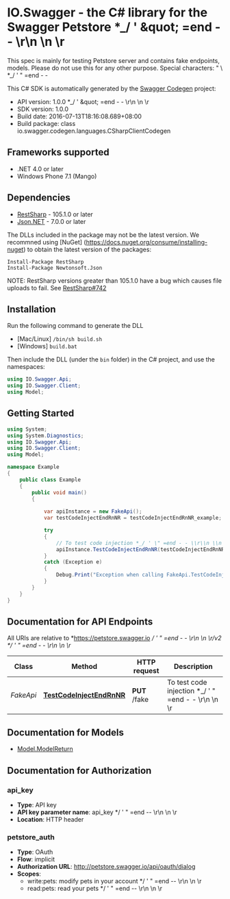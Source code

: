 # IO.Swagger - the C# library for the Swagger Petstore *_/ &#39; \&quot; &#x3D;end - - \\r\\n \\n \\r

This spec is mainly for testing Petstore server and contains fake endpoints, models. Please do not use this for any other purpose. Special characters: \" \\  *_/ ' \" =end - -       

This C# SDK is automatically generated by the [Swagger Codegen](https://github.com/swagger-api/swagger-codegen) project:

- API version: 1.0.0 *_/ &#39; \&quot; &#x3D;end - - \\r\\n \\n \\r
- SDK version: 1.0.0
- Build date: 2016-07-13T18:16:08.689+08:00
- Build package: class io.swagger.codegen.languages.CSharpClientCodegen

## Frameworks supported
- .NET 4.0 or later
- Windows Phone 7.1 (Mango)

## Dependencies
- [RestSharp](https://www.nuget.org/packages/RestSharp) - 105.1.0 or later
- [Json.NET](https://www.nuget.org/packages/Newtonsoft.Json/) - 7.0.0 or later

The DLLs included in the package may not be the latest version. We recommned using [NuGet] (https://docs.nuget.org/consume/installing-nuget) to obtain the latest version of the packages:
```
Install-Package RestSharp
Install-Package Newtonsoft.Json
```

NOTE: RestSharp versions greater than 105.1.0 have a bug which causes file uploads to fail. See [RestSharp#742](https://github.com/restsharp/RestSharp/issues/742)

## Installation
Run the following command to generate the DLL
- [Mac/Linux] `/bin/sh build.sh`
- [Windows] `build.bat`

Then include the DLL (under the `bin` folder) in the C# project, and use the namespaces:
```csharp
using IO.Swagger.Api;
using IO.Swagger.Client;
using Model;
```

## Getting Started

```csharp
using System;
using System.Diagnostics;
using IO.Swagger.Api;
using IO.Swagger.Client;
using Model;

namespace Example
{
    public class Example
    {
        public void main()
        {
            
            var apiInstance = new FakeApi();
            var testCodeInjectEndRnNR = testCodeInjectEndRnNR_example;  // string | To test code injection *_/ ' \" =end - - \\r\\n \\n \\r (optional) 

            try
            {
                // To test code injection *_/ ' \" =end - - \\r\\n \\n \\r
                apiInstance.TestCodeInjectEndRnNR(testCodeInjectEndRnNR);
            }
            catch (Exception e)
            {
                Debug.Print("Exception when calling FakeApi.TestCodeInjectEndRnNR: " + e.Message );
            }
        }
    }
}
```

<a name="documentation-for-api-endpoints"></a>
## Documentation for API Endpoints

All URIs are relative to *https://petstore.swagger.io *_/ ' \" =end - - \\r\\n \\n \\r/v2 *_/ ' \" =end - - \\r\\n \\n \\r*

Class | Method | HTTP request | Description
------------ | ------------- | ------------- | -------------
*FakeApi* | [**TestCodeInjectEndRnNR**](docs/FakeApi.md#testcodeinjectendrnnr) | **PUT** /fake | To test code injection *_/ ' \" =end - - \\r\\n \\n \\r


<a name="documentation-for-models"></a>
## Documentation for Models

 - [Model.ModelReturn](docs/ModelReturn.md)


## Documentation for Authorization

### api_key

- **Type**: API key
- **API key parameter name**: api_key  */ &#39; &quot; &#x3D;end -- \r\n \n \r
- **Location**: HTTP header

### petstore_auth

- **Type**: OAuth
- **Flow**: implicit
- **Authorization URL**: http://petstore.swagger.io/api/oauth/dialog
- **Scopes**: 
  - write:pets: modify pets in your account  */ &#39; &quot; &#x3D;end -- \r\n \n \r
  - read:pets: read your pets  */ &#39; &quot; &#x3D;end -- \r\n \n \r

